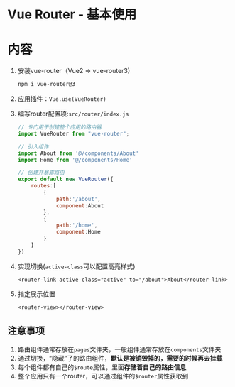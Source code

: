# Vue Router - 基本使用

# 内容

1. 安装vue-router（Vue2 => vue-router3)

   ```sh
   npm i vue-router@3
   ```

2. 应用插件：`Vue.use(VueRouter)`

3. 编写router配置项:`src/router/index.js`

   ```js
   // 专门用于创建整个应用的路由器
   import VueRouter from "vue-router";
   
   // 引入组件
   import About from '@/components/About'
   import Home from '@/components/Home'
   
   // 创建并暴露路由
   export default new VueRouter({
       routes:[
           {
               path:'/about',
               component:About
           },
           {
               path:'/home',
               component:Home
           }
       ]
   })
   ```

4. 实现切换(`active-class`可以配置高亮样式)

   ```vue
   <router-link active-class="active" to="/about">About</router-link>
   ```

5. 指定展示位置

   ```vue
   <router-view></router-view>
   ```

## 注意事项

1. 路由组件通常存放在```pages```文件夹，一般组件通常存放在```components```文件夹
2. 通过切换，“隐藏”了的路由组件，**默认是被销毁掉的，需要的时候再去挂载**
3. 每个组件都有自己的```$route```属性，里面**存储着自己的路由信息**
4. 整个应用只有一个router，可以通过组件的```$router```属性获取到